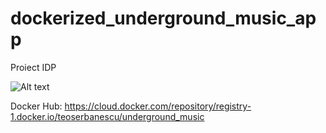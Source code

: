 # dockerized_underground_music_app
Proiect IDP

![Alt text](containers_schema.png?raw=true "Title")

Docker Hub:
https://cloud.docker.com/repository/registry-1.docker.io/teoserbanescu/underground_music
